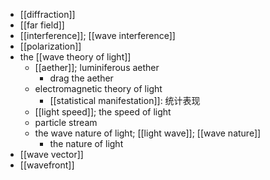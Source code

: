 - [[diffraction]]
- [[far field]]
- [[interference]]; [[wave interference]]
- [[polarization]]
- the [[wave theory of light]]
    - [[aether]]; luminiferous aether
        - drag the aether
    - electromagnetic theory of light
        - [[statistical manifestation]]: 统计表现 
    - [[light speed]]; the speed of light
    - particle stream
    - the wave nature of light; [[light wave]]; [[wave nature]]
        - the nature of light
- [[wave vector]]
- [[wavefront]]
